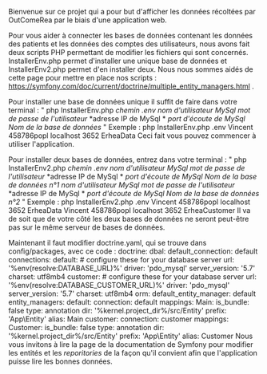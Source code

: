 Bienvenue sur ce projet qui a pour but d'afficher les données récoltées par OutComeRea par le biais d'une application web.


Pour vous aider à connecter les bases de données contenant les données des patients et les données des comptes des utilisateurs, nous avons fait deux scripts PHP permettant de modifier les fichiers qui sont concernés. InstallerEnv.php permet d'installer une unique base de données et InstallerEnv2.php permet d'en installer deux.
Nous nous sommes aidés de cette page pour mettre en place nos scripts : https://symfony.com/doc/current/doctrine/multiple_entity_managers.html .

Pour installer une base de données unique il suffit de faire dans votre terminal : " php InstallerEnv.php *chemin .env* *nom d'utilisateur MySql* *mot de passe de l'utilisateur* *adresse IP de MySql * *port d'écoute de MySql* *Nom de la base de données* "
Exemple : php InstallerEnv.php .env Vincent 458786popl localhost 3652 ErheaData
Ceci fait vous pouvez commencer à utiliser l'application.

Pour installer deux bases de données, entrez dans votre terminal : " php InstallerEnv2.php *chemin .env* *nom d'utilisateur MySql* *mot de passe de l'utilisateur* *adresse IP de MySql * *port d'écoute de MySql* *Nom de la base de données n°1*  *nom d'utilisateur MySql* *mot de passe de l'utilisateur* *adresse IP de MySql * *port d'écoute de MySql* *Nom de la base de données n°2* "
Exemple :  php InstallerEnv2.php .env Vincent 458786popl localhost 3652 ErheaData Vincent 458786popl localhost 3652 ErheaCustomer
Il va de soit que de votre côté les deux bases de données ne seront peut-être pas sur le même serveur de bases de données.

Maintenant il faut modifier doctrine.yaml, qui se trouve dans config/packages, avec ce code :
doctrine:
    dbal:
        default_connection: default
        connections:
            default:
                # configure these for your database server
                url: '%env(resolve:DATABASE_URL)%'
                driver: 'pdo_mysql'
                server_version: '5.7'
                charset: utf8mb4
            customer:
                # configure these for your database server
                url: '%env(resolve:DATABASE_CUSTOMER_URL)%'
                driver: 'pdo_mysql'
                server_version: '5.7'
                charset: utf8mb4
    orm:
        default_entity_manager: default
        entity_managers:
            default:
                connection: default
                mappings:
                    Main:
                        is_bundle: false
                        type: annotation
                	dir: '%kernel.project_dir%/src/Entity'
                	prefix: 'App\Entity'
                	alias: Main
	   customer:
                connection: customer
                mappings:
                    Customer:
                        is_bundle: false
                        type: annotation
			dir: '%kernel.project_dir%/src/Entity'
                	prefix: 'App\Entity'
                	alias: Customer
Nous vous invitons à lire la page de la documentation de Symfony pour modifier les entités et les *reporitories* de la façon qu'il convient afin que l'application puisse lire les bonnes données.
